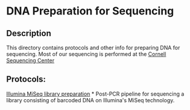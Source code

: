 # DNA Preparation for Sequencing

## Description
This directory contains protocols and other info for preparing DNA for sequencing.
Most of our sequencing is performed at the [Cornell Sequencing Center](http://www.biotech.cornell.edu/brc/genomics-facility) 

## Protocols:
[Illumina MiSeq library preparation](./Illumina_MiSeq_library_preparation.md)
	* Post-PCR pipeline for sequencing a library consisting of barcoded DNA on Illumina's MiSeq technology.
 
